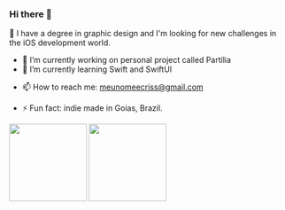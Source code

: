 ### Hi there 👋

🤠 I have a degree in graphic design and I'm looking for new challenges in the iOS development world.

- 🔭 I’m currently working on personal project called Partília
- 🌱 I’m currently learning Swift and SwiftUI
<!--- 👯 I’m looking to collaborate on ...
- 🤔 I’m looking for help with ...
- 💬 Ask me about ... -->
- 📫 How to reach me: meunomeecriss@gmail.com
<!-- - 😄 Pronouns: ... -->
- ⚡ Fun fact: indie made in Goias, Brazil.



<div>
  <img height="140px" src="https://github-readme-stats.vercel.app/api?username=meunomeecris"/>
  <img height="140px" src="https://github-readme-stats.vercel.app/api/top-langs/?username=meunomeecris"/>
</div> 
